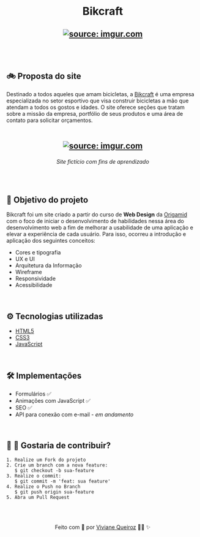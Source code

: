 <meta charset="utf-8">
<h1 align="center">Bikcraft </h1>

<h2 align="center">
<a href="https://imgur.com/9AI6EjT"><img src="https://i.imgur.com/9AI6EjT.png" title="source: imgur.com" /></a>
<h2>

<br>
<h2> 🚲 Proposta do site </h2>
Destinado a todos aqueles que amam bicicletas, a <a target="_blank" href="https://bikcraft-zeta.vercel.app/index.html">Bikcraft</a> é uma empresa especializada no setor esportivo que visa construir bicicletas a mão que atendam a todos os gostos e idades. O site oferece seções que tratam sobre a missão da empresa, portfólio de seus produtos e uma área de contato para solicitar orçamentos.
<br>

<br>
<h2 align="center">
<a href="https://imgur.com/VFrkbem" align="center"><img src="https://i.imgur.com/VFrkbem.png" title="source: imgur.com"/></a>
</h2>

<h6 align="center"> Site fictício com fins de aprendizado </h6>


<br>
<h2> 🎯 Objetivo do projeto </h2>
    <p>Bikcraft foi um site criado a partir do curso de <strong>Web Design</strong> da <a href="https://www.origamid.com/">Origamid</a> com o foco de iniciar o desenvolvimento de habilidades nessa área do desenvolvimento web a fim de melhorar a usabilidade de uma aplicação e elevar a experiência de cada usuário. Para isso, ocorreu a introdução e aplicação dos seguintes conceitos:</p>

- Cores e tipografia
- UX e UI
- Arquitetura da Informação
- Wireframe
- Responsividade 
- Acessibilidade 

<br>
<h2> ⚙️ Tecnologias utilizadas </h2>

  - [HTML5](https://www.w3schools.com/html/)
  - [CSS3](https://www.w3schools.com/css/)
  - [JavaScript](https://developer.mozilla.org/pt-BR/docs/Web/JavaScript)

<br> 
<h2> 🛠️ Implementações </h2>

- Formulários ✅
- Animações com JavaScript ✅
- SEO ✅ 
- API para conexão com e-mail - <em>em andamento</em>

<br>
<h2> 🌱 🌳 Gostaria de contribuir? </h2>

    1. Realize um Fork do projeto
    2. Crie um branch com a nova feature:
       $ git checkout -b sua-feature
    3. Realize o commit: 
       $ git commit -m 'feat: sua feature'
    4. Realize o Push no Branch 
       $ git push origin sua-feature
    5. Abra um Pull Request

<br><br>
<p align="center">Feito com 💛  por <a href="https://www.linkedin.com/in/viviane-de-santana-queiroz-1a5a4b155/
">Viviane Queiroz</a> 👩‍💻 ✨
